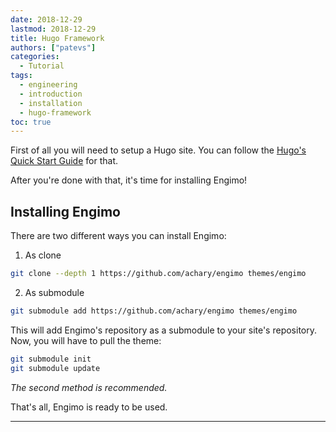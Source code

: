 ```yaml
---
date: 2018-12-29
lastmod: 2018-12-29
title: Hugo Framework
authors: ["patevs"]
categories:
  - Tutorial
tags:
  - engineering
  - introduction
  - installation
  - hugo-framework
toc: true
---
```

First of all you will need to setup a Hugo site. You can follow the [Hugo's Quick Start Guide](https://gohugo.io/getting-started/quick-start/) for that.

After you're done with that, it's time for installing Engimo!

## Installing Engimo

There are two different ways you can install Engimo:

1. As clone
```sh
git clone --depth 1 https://github.com/achary/engimo themes/engimo
```
2. As submodule
```sh
git submodule add https://github.com/achary/engimo themes/engimo
```
This will add Engimo's repository as a submodule to your site's repository. Now, you will have to pull the theme:

```sh
git submodule init
git submodule update
```

_The second method is recommended._

That's all, Engimo is ready to be used.

----
